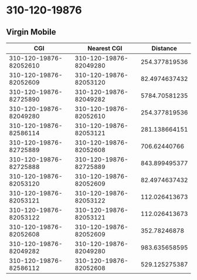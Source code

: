 # 310-120-19876
## Virgin Mobile


| CGI | Nearest CGI | Distance |
|-----|-------------|----------|
| 310-120-19876-82052610 | 310-120-19876-82049280 | 254.377819536 |
| 310-120-19876-82052609 | 310-120-19876-82053120 | 82.4974637432 |
| 310-120-19876-82725890 | 310-120-19876-82049282 | 5784.70581235 |
| 310-120-19876-82049280 | 310-120-19876-82052610 | 254.377819536 |
| 310-120-19876-82586114 | 310-120-19876-82053121 | 281.138664151 |
| 310-120-19876-82725889 | 310-120-19876-82052608 | 706.62440766 |
| 310-120-19876-82725888 | 310-120-19876-82725889 | 843.899495377 |
| 310-120-19876-82053120 | 310-120-19876-82052609 | 82.4974637432 |
| 310-120-19876-82053121 | 310-120-19876-82053122 | 112.026413673 |
| 310-120-19876-82053122 | 310-120-19876-82053121 | 112.026413673 |
| 310-120-19876-82052608 | 310-120-19876-82052609 | 352.78246878 |
| 310-120-19876-82049282 | 310-120-19876-82049280 | 983.635658595 |
| 310-120-19876-82586112 | 310-120-19876-82052608 | 529.125275387 |
